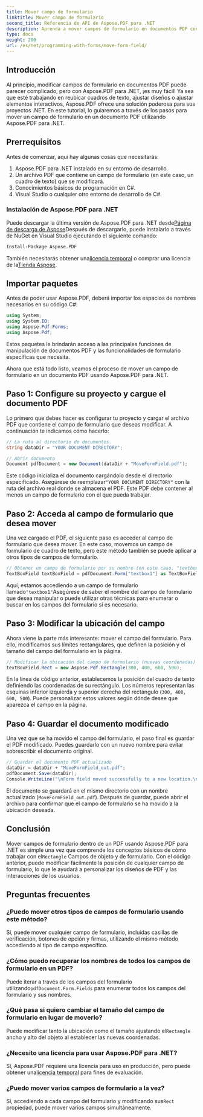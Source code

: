 ```yaml
---
title: Mover campo de formulario
linktitle: Mover campo de formulario
second_title: Referencia de API de Aspose.PDF para .NET
description: Aprenda a mover campos de formulario en documentos PDF con Aspose.PDF para .NET con esta guía. Siga este tutorial detallado para modificar fácilmente las ubicaciones de los cuadros de texto.
type: docs
weight: 200
url: /es/net/programming-with-forms/move-form-field/
---
```

## Introducción

Al principio, modificar campos de formulario en documentos PDF puede parecer complicado, pero con Aspose.PDF para .NET, ¡es muy fácil! Ya sea que esté trabajando en reubicar cuadros de texto, ajustar diseños o ajustar elementos interactivos, Aspose.PDF ofrece una solución poderosa para sus proyectos .NET. En este tutorial, lo guiaremos a través de los pasos para mover un campo de formulario en un documento PDF utilizando Aspose.PDF para .NET.

## Prerrequisitos

Antes de comenzar, aquí hay algunas cosas que necesitarás:

1. Aspose.PDF para .NET instalado en su entorno de desarrollo.
2. Un archivo PDF que contiene un campo de formulario (en este caso, un cuadro de texto) que se modificará.
3. Conocimientos básicos de programación en C#.
4. Visual Studio o cualquier otro entorno de desarrollo de C#.

### Instalación de Aspose.PDF para .NET

 Puede descargar la última versión de Aspose.PDF para .NET desde[Página de descarga de Aspose](https://releases.aspose.com/pdf/net/)Después de descargarlo, puede instalarlo a través de NuGet en Visual Studio ejecutando el siguiente comando:

```bash
Install-Package Aspose.PDF
```

 También necesitarás obtener una[licencia temporal](https://purchase.aspose.com/temporary-license/) o comprar una licencia de la[Tienda Aspose](https://purchase.aspose.com/buy).

## Importar paquetes

Antes de poder usar Aspose.PDF, deberá importar los espacios de nombres necesarios en su código C#:

```csharp
using System;
using System.IO;
using Aspose.Pdf.Forms;
using Aspose.Pdf;
```

Estos paquetes le brindarán acceso a las principales funciones de manipulación de documentos PDF y las funcionalidades de formulario específicas que necesita.

Ahora que está todo listo, veamos el proceso de mover un campo de formulario en un documento PDF usando Aspose.PDF para .NET.

## Paso 1: Configure su proyecto y cargue el documento PDF

Lo primero que debes hacer es configurar tu proyecto y cargar el archivo PDF que contiene el campo de formulario que deseas modificar. A continuación te indicamos cómo hacerlo:

```csharp
// La ruta al directorio de documentos.
string dataDir = "YOUR DOCUMENT DIRECTORY";

// Abrir documento
Document pdfDocument = new Document(dataDir + "MoveFormField.pdf");
```

 Este código inicializa el documento cargándolo desde el directorio especificado. Asegúrese de reemplazar`"YOUR DOCUMENT DIRECTORY"` con la ruta del archivo real donde se almacena el PDF. Este PDF debe contener al menos un campo de formulario con el que pueda trabajar.

## Paso 2: Acceda al campo de formulario que desea mover

Una vez cargado el PDF, el siguiente paso es acceder al campo de formulario que desea mover. En este caso, movemos un campo de formulario de cuadro de texto, pero este método también se puede aplicar a otros tipos de campos de formulario.

```csharp
// Obtener un campo de formulario por su nombre (en este caso, "textbox1")
TextBoxField textBoxField = pdfDocument.Form["textbox1"] as TextBoxField;
```

 Aquí, estamos accediendo a un campo de formulario llamado`"textbox1"`Asegúrese de saber el nombre del campo de formulario que desea manipular o puede utilizar otras técnicas para enumerar o buscar en los campos del formulario si es necesario.

## Paso 3: Modificar la ubicación del campo

Ahora viene la parte más interesante: mover el campo del formulario. Para ello, modificamos sus límites rectangulares, que definen la posición y el tamaño del campo del formulario en la página.

```csharp
// Modificar la ubicación del campo de formulario (nuevas coordenadas)
textBoxField.Rect = new Aspose.Pdf.Rectangle(300, 400, 600, 500);
```

En la línea de código anterior, establecemos la posición del cuadro de texto definiendo las coordenadas de su rectángulo. Los números representan las esquinas inferior izquierda y superior derecha del rectángulo (`300, 400, 600, 500`). Puede personalizar estos valores según dónde desee que aparezca el campo en la página.

## Paso 4: Guardar el documento modificado

Una vez que se ha movido el campo del formulario, el paso final es guardar el PDF modificado. Puedes guardarlo con un nuevo nombre para evitar sobrescribir el documento original.

```csharp
// Guardar el documento PDF actualizado
dataDir = dataDir + "MoveFormField_out.pdf";
pdfDocument.Save(dataDir);
Console.WriteLine("\nForm field moved successfully to a new location.\nFile saved at " + dataDir);
```

El documento se guardará en el mismo directorio con un nombre actualizado (`MoveFormField_out.pdf`). Después de guardar, puede abrir el archivo para confirmar que el campo de formulario se ha movido a la ubicación deseada.

## Conclusión

 Mover campos de formulario dentro de un PDF usando Aspose.PDF para .NET es simple una vez que comprende los conceptos básicos de cómo trabajar con el`Rectangle` Campos de objeto y de formulario. Con el código anterior, puede modificar fácilmente la posición de cualquier campo de formulario, lo que le ayudará a personalizar los diseños de PDF y las interacciones de los usuarios.

## Preguntas frecuentes

### ¿Puedo mover otros tipos de campos de formulario usando este método?
Sí, puede mover cualquier campo de formulario, incluidas casillas de verificación, botones de opción y firmas, utilizando el mismo método accediendo al tipo de campo específico.

### ¿Cómo puedo recuperar los nombres de todos los campos de formulario en un PDF?
 Puede iterar a través de los campos del formulario utilizando`pdfDocument.Form.Fields` para enumerar todos los campos del formulario y sus nombres.

### ¿Qué pasa si quiero cambiar el tamaño del campo de formulario en lugar de moverlo?
 Puede modificar tanto la ubicación como el tamaño ajustando el`Rectangle` ancho y alto del objeto al establecer las nuevas coordenadas.

### ¿Necesito una licencia para usar Aspose.PDF para .NET?
 Sí, Aspose.PDF requiere una licencia para uso en producción, pero puede obtener una[licencia temporal](https://purchase.aspose.com/temporary-license/) para fines de evaluación.

### ¿Puedo mover varios campos de formulario a la vez?
 Sí, accediendo a cada campo del formulario y modificando sus`Rect` propiedad, puede mover varios campos simultáneamente.